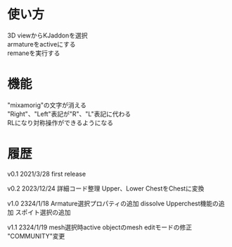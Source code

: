 # 使い方
3D viewからKJaddonを選択  
armatureをactiveにする  
remaneを実行する  

# 機能
"mixamorig"の文字が消える  
"Right"、"Left"表記が"R"、"L"表記に代わる  
RLになり対称操作ができるようになる  

# 履歴
v0.1 2021/3/28
first  release

v0.2 2023/12/24
詳細コード整理
Upper、Lower ChestをChestに変換

v1.0 2324/1/18
Armature選択プロパティの追加
dissolve Upperchest機能の追加
スポイト選択の追加

v1.1 2324/1/19
mesh選択時active objectのmesh editモードの修正
"COMMUNITY"変更
